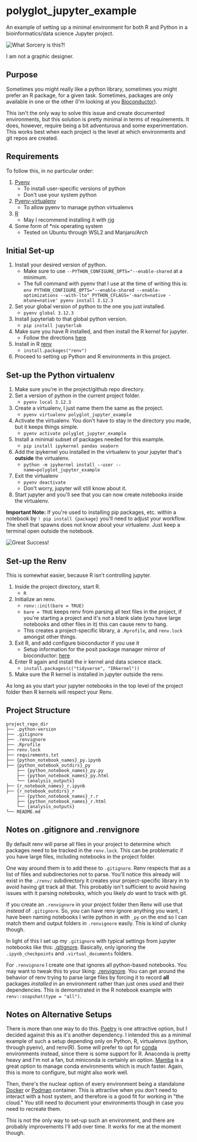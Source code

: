# polyglot_jupyter_example
An example of setting up a minimal environment for both R and Python in a 
bioinformatics/data science Jupyter project.

![What Sorcery is this?!](images/polyglot_notebooks.png)

I am not a graphic designer.

## Purpose

Sometimes you might really like a python library, sometimes you might prefer
an R package, for a given task. Sometimes, packages are only available in one
or the other (I'm looking at you [Bioconductor](https://bioconductor.org/)).

This isn't the only way to solve this issue and create documented environments,
but this solution is pretty minimal in terms of requirements. It does, however,
require being a bit adventurous and some experimentation. This works best when
each project is the level at which environments and git repos are created.

## Requirements

To follow this, in no particular order:

1. [Pyenv](https://github.com/pyenv/pyenv)
   - To install user-specific versions of python
   - Don't use your system python
2. [Pyenv-virtualenv](https://github.com/pyenv/pyenv-virtualenv)
   - To allow pyenv to manage python virtualenvs
3. [R](https://www.r-project.org/)
   - May I recommend installing it with [rig](https://github.com/r-lib/rig)
4. Some form of *nix operating system
   - Tested on Ubuntu through WSL2 and Manjaro/Arch

## Initial Set-up

1. Install your desired version of python.
   - Make sure to use `--PYTHON_CONFIGURE_OPTS="--enable-shared` at a minimum.
   - The full command with pyenv that I use at the time of writing this is:
    `env PYTHON_CONFIGURE_OPTS="--enable-shared --enable-optimizations --with-lto" PYTHON_CFLAGS='-march=native -mtune=native' pyenv install 3.12.3`
2. Set your global version of python to the one you just installed.
   - `pyenv global 3.12.3`
3. Install jupyterlab to that global python version.
   - `pip install jupyterlab`
4. Make sure you have R installed, and then install the R kernel for jupyter.
   - Follow the directions [here](https://irkernel.github.io/installation/)
5. Install in R [renv](https://rstudio.github.io/renv/index.html)
   - `install.packages("renv")`
6. Proceed to setting up Python and R environments in this project.

## Set-up the Python virtualenv

1. Make sure you're in the project/github repo directory.
2. Set a version of python in the current project folder.
   - `pyenv local 3.12.3`
3. Create a virtualenv, I just name them the same as the project.
   - `pyenv virtualenv polyglot_jupyter_example`
4. Activate the virtualenv. You don't have to stay in the directory you made, but it keeps things simple.
   - `pyenv activate polyglot_jupyter_example`
5. Install a minimal subset of packages needed for this example.
   - `pip install ipykernel pandas seaborn`
6. Add the ipykernel you installed in the virtualenv to your jupyter that's **outside** the virtualenv.
   - `python -m ipykernel install --user --name=polyglot_jupyter_example`
7. Exit the virtualenv
   - `pyenv deactivate`
   - Don't worry, jupyter will still know about it.
8. Start jupyter and you'll see that you can now create notebooks inside the virtualenv.

**Important Note:** If you're used to installing pip packages, etc. within a
notebook by `! pip install {package}` you'll need to adjust your workflow. The
shell that spawns does not know about your virtualenv. Just keep a terminal
open outside the notebook.

![Great Success!](images/python_env_jupyter.png)

## Set-up the Renv

This is somewhat easier, because R isn't controlling jupyter.

1. Inside the project directory, start R.
   - `R`
2. Initialize an renv.
   - `renv::init(bare = TRUE)`
   - `bare = TRUE` keeps renv from parsing all text files in the project, if you're starting a
     project and it's not a blank slate (you have large notebooks and other files in it) this can cause renv to hang.
   - This creates a project-specific library, a `.Rprofile`, and `renv.lock` amongst other things.
3. Exit R, and add configure bioconductor if you use it
   - Setup information for the posit package manager mirror of bioconductor: [here](https://packagemanager.posit.co/client/#/repos/bioconductor/setup)
4. Enter R again and install the ir kernel and data science stack.
   - `install.packages(c("tidyverse", "IRkernel"))`
5. Make sure the R kernel is installed in jupyter outside the renv.

As long as you start your jupyter notebooks in the top level of the project folder then R kernels
will respect your Renv.

## Project Structure

```
project_repo_dir
├── .python-version
├── .gitignore
├── .renvignore
├── .Rprofile
├── renv.lock
├── requirements.txt
├── {python_notebook_names}_py.ipynb
├── {python_notebook_outdirs}_py
    ├── {python_notebook_names}_py.py
    ├── {python_notebook_names}_py.html
    └── {analysis_outputs}
├── {r_notebook_names}_r.ipynb
├── {r_notebook_outdirs}_r
    ├── {python_notebook_names}_r.r
    ├── {python_notebook_names}_r.html
    └── {analysis_outputs}
└── README.md
```

## Notes on .gitignore and .renvignore

By default renv will parse all files in your project to determine which
packages need to be tracked in the `renv.lock`. This can be problematic if you
have large files, including notebooks in the project folder.

One way around them is to add these to `.gitignore`. Renv respects that as a list
of files and subdirectories not to parse. You'll notice this already will exist
in the `./renv/` subdirectory it creates your project-specific library in to
avoid having git track all that. This probably isn't sufficient to avoid having
issues with it parsing notebooks, which you likely *do* want to track with git.

If you create an `.renvignore` in your project folder then Renv will use that
*instead* of `.gitignore`. So, you can have renv ignore anything you want, I
have been naming notebooks I write python in with `_py` on the end so I can
match them and output folders in `.renvignore` easily. This is kind of clunky
though.

In light of this I set up my `.gitignore` with typical settings from jupyter
notebooks like this: [.gitignore](.gitignore). Basically, only ignoring the
`.ipynb_checkpoints` and `.virtual_documents` folders.

For `.renvignore` I create one that ignores all python-based notebooks. You may
want to tweak this to your liking: [.renvignore](.renvignore). You can get
around the behavior of renv trying to parse large files by forcing it to record
**all** packages *installed* in an environment rather than just ones *used* and
their dependencies. This is demonstrated in the R notebook example with
`renv::snapshot(type = "all")`.

## Notes on Alternative Setups

There is more than one way to do this. [Poetry](https://python-poetry.org/) is
one attractive option, but I decided against this as it's another dependency. I
intended this as a minimal example of such a setup depending only on Python, R,
virtualenvs (python, through pyenv), and renv(R). Some will prefer to opt for
[conda](https://conda.io) environments instead, since there is some support for
R. Anaconda is pretty heavy and I'm not a fan, but miniconda is certainly an
option. [Mamba](https://github.com/mamba-org/mamba) is a great option to manage
conda environments which is much faster. Again, this is more to configure, but
might also work well.

Then, there's the nuclear option of every environment being a standalone
[Docker](https://www.docker.com/) or [Podman](https://podman.io/) container.
This is attractive when you don't need to interact with a host system, and
therefore is a good fit for working in "the cloud." You still need to document
your environments though in case you need to recreate them.

This is not the only way to set-up such an environment, and there are probably
improvements I'll add over time. It works for me at the moment though.